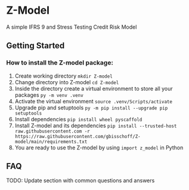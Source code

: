 # Z-Model

A simple IFRS 9 and Stress Testing Credit Risk Model

## Getting Started
### How to install the Z-model package:
1. Create working directory `mkdir Z-model`
2. Change directory into Z-model `cd Z-model`
3. Inside the directory create a virtual environment to store all your packages `py -m venv .venv`
4. Activate the virtual environment `source .venv/Scripts/activate`
5. Upgrade pip and setuptools `py -m pip install --upgrade pip setuptools`
6. Install dependencies `pip install wheel pyscaffold`
7. Install Z-model and its dependencies `pip install --trusted-host raw.githubusercontent.com -r https://raw.githubusercontent.com/gbisschoff/Z-model/main/requirements.txt`
8. You are ready to use the Z-model by using `import z_model` in Python

## FAQ
TODO: Update section with common questions and answers

